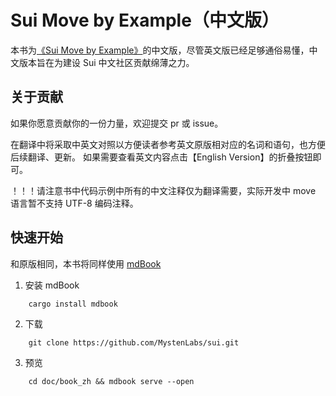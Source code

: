 # Sui Move by Example（中文版）

本书为[《Sui Move by Example》](https://examples.sui.io/)的中文版，尽管英文版已经足够通俗易懂，中文版本旨在为建设 Sui 中文社区贡献绵薄之力。

## 关于贡献

如果你愿意贡献你的一份力量，欢迎提交 pr 或 issue。

在翻译中将采取中英文对照以方便读者参考英文原版相对应的名词和语句，也方便后续翻译、更新。 如果需要查看英文内容点击【English Version】的折叠按钮即可。

！！！请注意书中代码示例中所有的中文注释仅为翻译需要，实际开发中 move 语言暂不支持 UTF-8 编码注释。

## 快速开始

和原版相同，本书将同样使用 [mdBook](https://rust-lang.github.io/mdBook/)

1. 安装 mdBook
```
    cargo install mdbook
```

2. 下载
```
    git clone https://github.com/MystenLabs/sui.git
```

3. 预览
```
    cd doc/book_zh && mdbook serve --open
```
